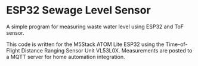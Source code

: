 # ESP32 Sewage Level Sensor
A simple program for measuring waste water level using ESP32 and ToF sensor.

This code is written for the M5Stack ATOM Lite ESP32 using the Time-of-Flight Distance Ranging Sensor Unit VL53L0X. Measurements are posted to a MQTT server for home automation integration.
